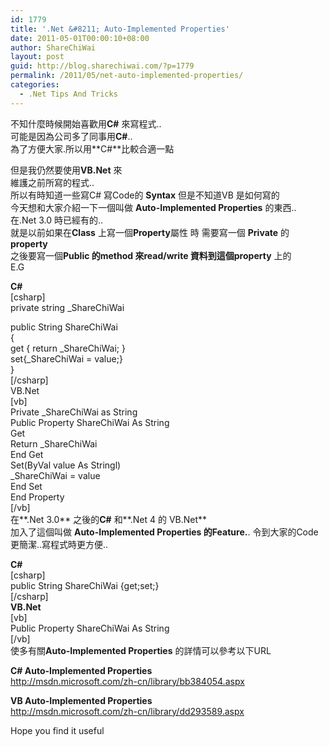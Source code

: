 ```yaml
---
id: 1779
title: '.Net &#8211; Auto-Implemented Properties'
date: 2011-05-01T00:00:10+08:00
author: ShareChiWai
layout: post
guid: http://blog.sharechiwai.com/?p=1779
permalink: /2011/05/net-auto-implemented-properties/
categories:
  - .Net Tips And Tricks
---
```

不知什麼時候開始喜歡用**C#** 來寫程式..  
可能是因為公司多了同事用**C#**..  
為了方便大家.所以用**C#**比較合適一點

但是我仍然要使用**VB.Net** 來  
維護之前所寫的程式..  
所以有時知道一些寫C# 寫Code的 **Syntax** 但是不知道VB 是如何寫的  
今天想和大家介紹一下一個叫做 **Auto-Implemented Properties** 的東西..  
在.Net 3.0 時已經有的..  
就是以前如果在**Class** 上寫一個**Property**屬性 時 需要寫一個 **Private** 的 **property**  
之後要寫一個**Public 的method 來read/write 資料到這個property** 上的  
E.G

**C#**  
[csharp]  
private string _ShareChiWai

public String ShareChiWai  
{  
get { return _ShareChiWai; }  
set{_ShareChiWai = value;}  
}  
[/csharp]  
VB.Net  
[vb]  
Private _ShareChiWai as String  
Public Property ShareChiWai As String  
Get  
Return _ShareChiWai  
End Get  
Set(ByVal value As Stringl)  
_ShareChiWai = value  
End Set  
End Property  
[/vb]  
在**.Net 3.0** 之後的**C#** 和**.Net 4 的 VB.Net**  
加入了這個叫做 **Auto-Implemented Properties 的Feature.**. 令到大家的Code更簡潔..寫程式時更方便..

**C#**  
[csharp]  
public String ShareChiWai {get;set;}  
[/csharp]  
**VB.Net**  
[vb]  
Public Property ShareChiWai As String  
[/vb]  
使多有關**Auto-Implemented Properties** 的詳情可以參考以下URL

**C# Auto-Implemented Properties**  
 <a title="C# Auto-implemented Properties" href="http://msdn.microsoft.com/zh-cn/library/bb384054.aspx" target="_blank">http://msdn.microsoft.com/zh-cn/library/bb384054.aspx</a>

**VB Auto-Implemented Properties**  
 <a title="VB.Net Auto-Implemented Properties" href="http://msdn.microsoft.com/zh-cn/library/dd293589.aspx" target="_blank">http://msdn.microsoft.com/zh-cn/library/dd293589.aspx</a>

Hope you find it useful